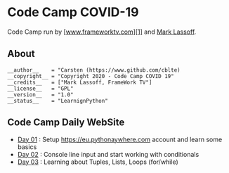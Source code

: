# Code Camp COVID-19

Code Camp run by [www.frameworktv.com][1] and [Mark Lassoff][2].

## About

```
__author__    = "Carsten (https://www.github.com/cblte)
__copyright__ = "Copyright 2020 - Code Camp COVID 19"
__credits__   = ["Mark Lassoff, FrameWork TV"]
__license__   = "GPL"
__version__   = "1.0"
__status__    = "LearnignPython"
```

## Code Camp Daily WebSite

- [Day 01] : Setup https://eu.pythonaywhere.com account and learn some basics
- [Day 02] : Console line input and start working with conditionals
- [Day 03] : Learning about Tuples, Lists, Loops (for/while)





[1]: https://service.frameworktv.com/covid-19-code-camp/
[2]: https://twitter.com/mlassoff

[Day 01]: http://www.frameworktv.com/camp/video-code-camp-001.html "Day one of some same basics"
[Day 02]: http://www.frameworktv.com/camp/video-code-camp-002.html "Day two of some console line input"
[Day 03]: http://www.frameworktv.com/camp/video-code-camp-003.html "Day three of tuples, lists and loops."


